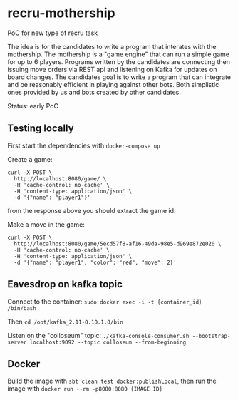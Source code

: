 # recru-mothership
PoC for new type of recru task

The idea is for the candidates to write a program that interates with the mothership. 
The mothership is a "game engine" that can run a simple game for up to 6 players. 
Programs written by the candidates are connecting then issuing move orders via REST api and listening on Kafka for updates on board changes.
The candidates goal is to write a program that can integrate and be reasonably efficient in playing against other bots. Both simplistic ones provided by us and bots created by other candidates.

Status: early PoC


## Testing locally

First start the dependencies with `docker-compose up`

Create a game:

```
curl -X POST \
  http://localhost:8080/game/ \
  -H 'cache-control: no-cache' \
  -H 'content-type: application/json' \
  -d '{"name": "player1"}'
```
  
from the response above you should extract the game id.

Make a move in the game:

```
curl -X POST \
  http://localhost:8080/game/5ecd57f8-af16-49da-98e5-d969e872e020 \
  -H 'cache-control: no-cache' \
  -H 'content-type: application/json' \
  -d '{"name": "player1", "color": "red", "move": 2}'
  ```

## Eavesdrop on kafka topic

Connect to the container: `sudo docker exec -i -t {container_id} /bin/bash`

Then `cd /opt/kafka_2.11-0.10.1.0/bin`

Listen on the "colloseum" topic: `./kafka-console-consumer.sh --bootstrap-server localhost:9092 --topic colloseum --from-beginning`


## Docker

Build the image with `sbt clean test docker:publishLocal`, then run the image with `docker run --rm -p8080:8080 {IMAGE ID}`